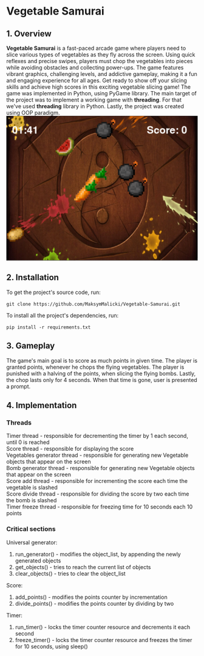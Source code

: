 # Vegetable Samurai
## 1. Overview
**Vegetable Samurai** is a fast-paced arcade game where players need to slice various types of vegetables as they fly across the screen. Using quick reflexes and precise swipes, players must chop the vegetables into pieces while avoiding obstacles and collecting power-ups. The game features vibrant graphics, challenging levels, and addictive gameplay, making it a fun and engaging experience for all ages. Get ready to show off your slicing skills and achieve high scores in this exciting vegetable slicing game!
The game was implemented in Python, using PyGame library. The main target of the project was to implement a working game with **threading**. For that we've used **threading** library in Python. Lastly, the project was created using OOP paradigm.  
![Screenshot](/images/screenshot.png)
## 2. Installation
To get the project's source code, run:
```commandline
git clone https://github.com/MaksymMalicki/Vegetable-Samurai.git
```
To install all the project's dependencies, run:
```commandline
pip install -r requirements.txt
```
## 3. Gameplay
The game's main goal is to score as much points in given time. The player is granted points, whenever he chops the flying vegetables. The player is punished with a halving of the points, when slicing the flying bombs. Lastly, the chop lasts only for 4 seconds. When that time is gone, user is presented a prompt.
## 4. Implementation
### Threads
Timer thread - responsible for decrementing the timer by 1 each second, until 0 is reached  
Score thread - responsible for displaying the score  
Vegetables generator thread - responsible for generating new Vegetable objects that appear on the screen  
Bomb generator thread - responsible for generating new Vegetable objects that appear on the screen  
Score add thread - responsible for incrementing the score each time the vegetable is slashed  
Score divide thread - responsible for dividing the score by two each time the bomb is slashed  
Timer freeze thread - responsible for freezing time for 10 seconds each 10 points  
### Critical sections
Universal generator:
1. run_generator() - modifies the object_list, by appending the newly generated objects
2. get_objects() - tries to reach the current list of objects
3. clear_objects() - tries to clear the object_list  

Score:
1. add_points() - modifies the points counter by incrementation
2. divide_points() - modifies the points counter by dividing by two  

Timer:
1. run_timer() - locks the timer counter resource and decrements it each second
2. freeze_timer() - locks the timer counter resource and freezes the timer for 10 seconds, using sleep()  





